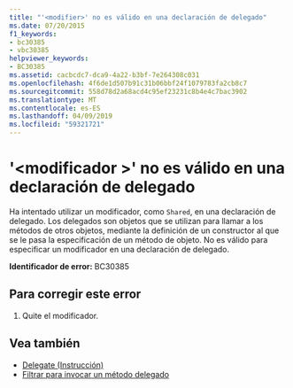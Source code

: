 ```yaml
---
title: "'<modifier>' no es válido en una declaración de delegado"
ms.date: 07/20/2015
f1_keywords:
- bc30385
- vbc30385
helpviewer_keywords:
- BC30385
ms.assetid: cacbcdc7-dca9-4a22-b3bf-7e264308c031
ms.openlocfilehash: 4f6de1d507b91c31b06bbf24f1079783fa2cb8c7
ms.sourcegitcommit: 558d78d2a68acd4c95ef23231c8b4e4c7bac3902
ms.translationtype: MT
ms.contentlocale: es-ES
ms.lasthandoff: 04/09/2019
ms.locfileid: "59321721"
---
```

# <a name="modifier-is-not-valid-on-a-delegate-declaration"></a>'\<modificador >' no es válido en una declaración de delegado
Ha intentado utilizar un modificador, como `Shared`, en una declaración de delegado. Los delegados son objetos que se utilizan para llamar a los métodos de otros objetos, mediante la definición de un constructor al que se le pasa la especificación de un método de objeto. No es válido para especificar un modificador en una declaración de delegado.  
  
 **Identificador de error:** BC30385  
  
## <a name="to-correct-this-error"></a>Para corregir este error  
  
1. Quite el modificador.  
  
## <a name="see-also"></a>Vea también

- [Delegate (Instrucción)](../../visual-basic/language-reference/statements/delegate-statement.md)
- [Filtrar para invocar un método delegado](../../visual-basic/programming-guide/language-features/delegates/how-to-invoke-a-delegate-method.md)
